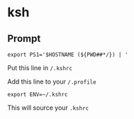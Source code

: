 # ksh

## Prompt

`export PS1='$HOSTNAME (${PWD##*/}) | '`

Put this line in `/.kshrc`

Add this line to your `/.profile`

`export ENV=~/.kshrc`

This will source your `.kshrc`
